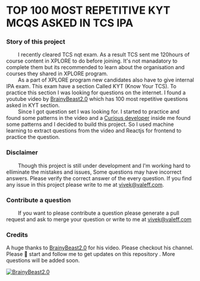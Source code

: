 # TOP 100 MOST REPETITIVE KYT MCQS ASKED IN TCS IPA

### Story of this project
&nbsp;&nbsp;&nbsp;&nbsp;&nbsp;&nbsp;&nbsp; I recently cleared TCS nqt exam. As a result TCS sent me 120hours of course content in XPLORE to do before joining. It's not manadatory to complete them but its recommended to learn about the organisation and courses they shared in XPLORE program.\
&nbsp;&nbsp;&nbsp;&nbsp;&nbsp;&nbsp;&nbsp; As a part of XPLORE program new candidates also have to give internal IPA exam. This exam have a section Called KYT (Know Your TCS). To practice this section I was looking for questions on the internet. I found a youtube video by [BrainyBeast2.0](https://www.youtube.com/watch?v=5qap5aO4i9A) which has 100 most repetitive questions asked in KYT section.\
&nbsp;&nbsp;&nbsp;&nbsp;&nbsp;&nbsp;&nbsp; Since I got question set I was looking for. I started to practice and found some patterns in the video and a [Curious developer](https://bewake24.valeff.com) inside me found some patterns and I decided to build this project. So I used machine learning to extract questions from the video and Reactjs for frontend to practice the question.

### Disclaimer
&nbsp;&nbsp;&nbsp;&nbsp;&nbsp;&nbsp;&nbsp; Though this project is still under development and I'm working hard to elliminate the mistakes and issues, Some questions may have incorrect answers. Please verify the correct answer of the every question. If you find any issue in this project please write to me at [vivek@valeff.com](mailto:vivek@valeff.com).

### Contribute a question
&nbsp;&nbsp;&nbsp;&nbsp;&nbsp;&nbsp;&nbsp; If you want to please contribute a question please generate a pull request and ask to merge your question or write to me at [vivek@valeff.com](mailto:vivek@valeff.com)

### Credits 
 A huge thanks to [BrainyBeast2.0](https://www.youtube.com/watch?v=5qap5aO4i9A) for his video. Please checkout his channel.\
Please 🌟 start and follow me to get updates on this repository . More questions will be added soon.

[![BrainyBeast2.0](http://i.ytimg.com/vi/rg7Dy7OKZLQ/hqdefault.jpg)](https://www.youtube.com/watch?v=rg7Dy7OKZLQ)